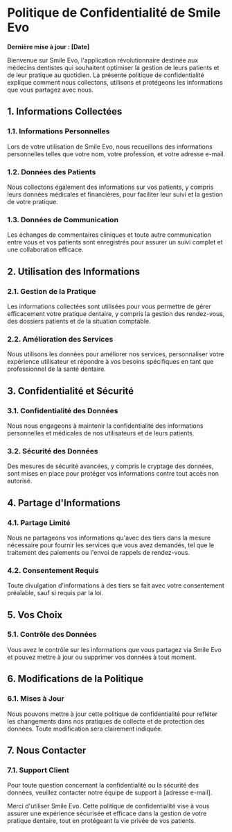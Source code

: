 # Politique de Confidentialité de Smile Evo

**Dernière mise à jour : [Date]**

Bienvenue sur Smile Evo, l'application révolutionnaire destinée aux médecins dentistes qui souhaitent optimiser la gestion de leurs patients et de leur pratique au quotidien. La présente politique de confidentialité explique comment nous collectons, utilisons et protégeons les informations que vous partagez avec nous.

## 1. Informations Collectées

### 1.1. Informations Personnelles
Lors de votre utilisation de Smile Evo, nous recueillons des informations personnelles telles que votre nom, votre profession, et votre adresse e-mail.

### 1.2. Données des Patients
Nous collectons également des informations sur vos patients, y compris leurs données médicales et financières, pour faciliter leur suivi et la gestion de votre pratique.

### 1.3. Données de Communication
Les échanges de commentaires cliniques et toute autre communication entre vous et vos patients sont enregistrés pour assurer un suivi complet et une collaboration efficace.

## 2. Utilisation des Informations

### 2.1. Gestion de la Pratique
Les informations collectées sont utilisées pour vous permettre de gérer efficacement votre pratique dentaire, y compris la gestion des rendez-vous, des dossiers patients et de la situation comptable.

### 2.2. Amélioration des Services
Nous utilisons les données pour améliorer nos services, personnaliser votre expérience utilisateur et répondre à vos besoins spécifiques en tant que professionnel de la santé dentaire.

## 3. Confidentialité et Sécurité

### 3.1. Confidentialité des Données
Nous nous engageons à maintenir la confidentialité des informations personnelles et médicales de nos utilisateurs et de leurs patients.

### 3.2. Sécurité des Données
Des mesures de sécurité avancées, y compris le cryptage des données, sont mises en place pour protéger vos informations contre tout accès non autorisé.

## 4. Partage d'Informations

### 4.1. Partage Limité
Nous ne partageons vos informations qu'avec des tiers dans la mesure nécessaire pour fournir les services que vous avez demandés, tel que le traitement des paiements ou l'envoi de rappels de rendez-vous.

### 4.2. Consentement Requis
Toute divulgation d'informations à des tiers se fait avec votre consentement préalable, sauf si requis par la loi.

## 5. Vos Choix

### 5.1. Contrôle des Données
Vous avez le contrôle sur les informations que vous partagez via Smile Evo et pouvez mettre à jour ou supprimer vos données à tout moment.

## 6. Modifications de la Politique

### 6.1. Mises à Jour
Nous pouvons mettre à jour cette politique de confidentialité pour refléter les changements dans nos pratiques de collecte et de protection des données. Toute modification sera clairement indiquée.

## 7. Nous Contacter

### 7.1. Support Client
Pour toute question concernant la confidentialité ou la sécurité des données, veuillez contacter notre équipe de support à [adresse e-mail].

Merci d'utiliser Smile Evo. Cette politique de confidentialité vise à vous assurer une expérience sécurisée et efficace dans la gestion de votre pratique dentaire, tout en protégeant la vie privée de vos patients.
